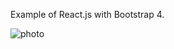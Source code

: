 Example of React.js with Bootstrap 4.

![photo](https://i.ibb.co/Xkd87cM/Screenshot-2019-08-17-VAT-Checker.png)
